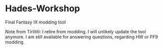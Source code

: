 # Hades-Workshop
Final Fantasy IX modding tool

Note from Tirlititi: I retire from modding. I will unlikely update the tool anymore.
I am still available for answering questions, regarding HW or FF9 modding.